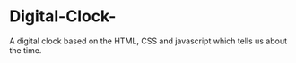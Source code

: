 # Digital-Clock-
A digital clock based on the HTML, CSS and javascript which tells us about the time.
